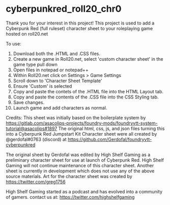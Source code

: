 # cyberpunkred_roll20_chr0

Thank you for your interest in this project!
This project is used to add a Cyberpunk Red (full ruleset) character sheet to your roleplaying game hosted on roll20.net

To use:
1. Download both the .HTML and .CSS files.
2. Create a new game in Roll20.net, select 'custom character sheet' in the game type pull down
3. Open files in notepad or notepad++
4. Within Roll20.net click on Settings > Game Settings
5. Scroll down to 'Character Sheet Template'
6. Ensure 'Custom' is selected
7. Copy and paste the contets of the .HTML file into the HTML Layout tab.
8. Copy and paste the contents of the .CSS file into the CSS Styling tab.
9. Save changes.
10. Launch game and add characters as normal.






Credits:
This sheet was initially based on the boilerplate system by https://gitlab.com/asacolips-projects/foundry-mods/foundryvtt-system-tutorial@asacolips#1897
The original html, css, js, and json files turning this into a Cyberpunk Red Jumpstart Kit Character sheet were all created by @gerdofal#0763 (discord) at https://github.com/Gerdofal/foundryvtt-cyberpunkred

The original sheet by Gerdofal was edited by High Shelf Gaming as a preliminary character sheet for use at launch of Cyberpunk Red. 
High Shelf Gaming will not continue maintenance of this character sheet.
Another sheet is currently in development which does not use any of the above source materials.
Art for the character sheet was created by https://twitter.com/greg1756

High Shelf Gaming started as a podcast and has evolved into a community of gamers. contact us at: https://twitter.com/highshelfgaming
